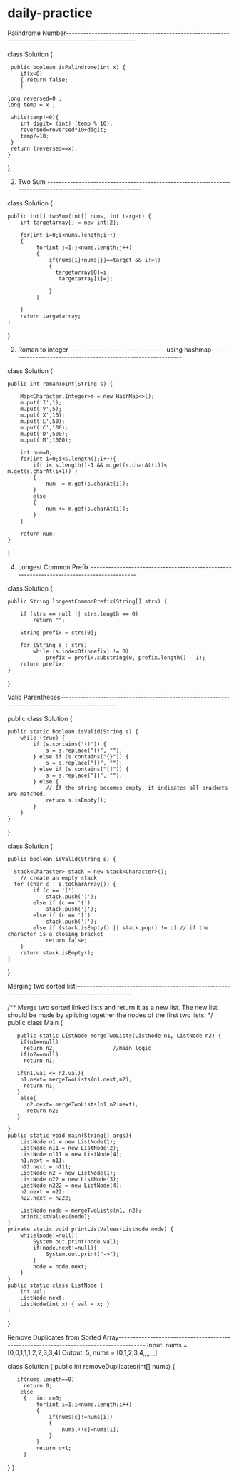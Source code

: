 # daily-practice

Palindrome Number------------------------------------------------------------------------------------------------------

class Solution {
    
     public boolean isPalindrome(int x) {
        if(x<0)
        { return false;
        }
    
    long reversed=0 ;
    long temp = x ;

     while(temp!=0){
        int digit= (int) (temp % 10);
        reversed=reversed*10+digit;
        temp/=10;
     }      
     return (reversed==x);
    }
};


2. Two Sum -----------------------------------------------------------------------------------------------------------


class Solution {

    public int[] twoSum(int[] nums, int target) {
        int targetarray[] = new int[2];
         
        for(int i=0;i<nums.length;i++)
        {  
             for(int j=1;j<nums.length;j++)
             {
                 if(nums[i]+nums[j]==target && i!=j)
                 {
                   targetarray[0]=i;
                    targetarray[1]=j;
                     
                 }
             }

        }
        return targetarray;
    }
}

2. Roman to integer --------------------------------- using hashmap ---------------------------------------------------------------

   
class Solution {
   
    public int romanToInt(String s) {
     
        Map<Character,Integer>m = new HashMap<>();
        m.put('I',1);
        m.put('V',5);
        m.put('X',10);
        m.put('L',50);
        m.put('C',100);
        m.put('D',500);
        m.put('M',1000);
        
        int num=0;
        for(int i=0;i<s.length();i++){
            if( i< s.length()-1 && m.get(s.charAt(i))< m.get(s.charAt(i+1)) )
            {
                num -= m.get(s.charAt(i));
            }
            else
            {
                num += m.get(s.charAt(i)); 
            }
        } 
  
        return num;
    }
}

4. Longest Common Prefix ------------------------------------------------------------------------------------------

   
class Solution {

    public String longestCommonPrefix(String[] strs) {
    
        if (strs == null || strs.length == 0)
            return "";
            
        String prefix = strs[0];
        
        for (String s : strs)
            while (s.indexOf(prefix) != 0)
                prefix = prefix.substring(0, prefix.length() - 1);
        return prefix;
    }
}


 Valid Parentheses-------------------------------------------------------------------------------------------------

public class Solution {

    public static boolean isValid(String s) {
        while (true) {
            if (s.contains("()")) {
                s = s.replace("()", "");
            } else if (s.contains("{}")) {
                s = s.replace("{}", "");
            } else if (s.contains("[]")) {
                s = s.replace("[]", "");
            } else {
                // If the string becomes empty, it indicates all brackets are matched.
                return s.isEmpty();
            }
        }
    }
}

class Solution {

    public boolean isValid(String s) {
    
      Stack<Character> stack = new Stack<Character>();
        // create an empty stack
      for (char c : s.toCharArray()) {
            if (c == '(') 
                stack.push(')'); 
            else if (c == '{') 
                stack.push('}'); 
            else if (c == '[')
                stack.push(']');  
            else if (stack.isEmpty() || stack.pop() != c) // if the character is a closing bracket
                return false;
        }
        return stack.isEmpty();
    }
}

 Merging two sorted list-------------------------------------------------------------------------------------------------

 /**
 Merge two sorted linked lists and return it as a new list. The new list should be made by
 splicing together the nodes of the first two lists.
 */
public class Main {

       public static ListNode mergeTwoLists(ListNode n1, ListNode n2) {
        if(n1==null)
         return n2;                  //main logic
        if(n2==null)
         return n1; 
    
       if(n1.val <= n2.val){
        n1.next= mergeTwoLists(n1.next,n2);
         return n1;
       }    
        else{
          n2.next= mergeTwoLists(n1,n2.next);
          return n2;
       }      
          
    }
    public static void main(String[] args){
        ListNode n1 = new ListNode(1);
        ListNode n11 = new ListNode(2);
        ListNode n111 = new ListNode(4);
        n1.next = n11;
        n11.next = n111;
        ListNode n2 = new ListNode(1);
        ListNode n22 = new ListNode(3);
        ListNode n222 = new ListNode(4);
        n2.next = n22;
        n22.next = n222;

        ListNode node = mergeTwoLists(n1, n2);
        printListValues(node);
    }
    private static void printListValues(ListNode node) {
        while(node!=null){
            System.out.print(node.val);
            if(node.next!=null){
                System.out.print("->");
            }
            node = node.next;
        }
    }
    public static class ListNode {
        int val;
        ListNode next;
        ListNode(int x) { val = x; }
    }
}   

Remove Duplicates from Sorted Array---------------------------------------------------------------------------------------
Input: nums = [0,0,1,1,1,2,2,3,3,4]
Output: 5, nums = [0,1,2,3,4,_,_,_,_,_]

class Solution {
    public int removeDuplicates(int[] nums) {
       
       if(nums.length==0)
         return 0;
        else
         {   int c=0;
             for(int i=1;i<nums.length;i++)
             {
                 if(nums[c]!=nums[i])
                 {
                     nums[++c]=nums[i];
                 }
             } 
             return c+1;
         } 

}
}
